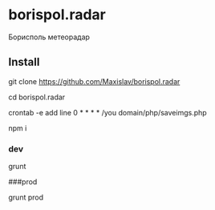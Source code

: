 # borispol.radar
Борисполь метеорадар

## Install
git clone https://github.com/Maxislav/borispol.radar

cd borispol.radar

crontab -e 
add line
0 * * * * /you domain/php/saveimgs.php

npm i

### dev
grunt 

###prod

grunt prod


